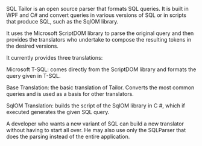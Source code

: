 SQL Tailor is an open source parser that formats SQL queries. It is built in WPF and C# and convert queries in various versions of SQL or in scripts that produce SQL, such as the SqlOM library.

It uses the Microsoft ScriptDOM library to parse the original query and then provides the translators who undertake to compose the resulting tokens in the desired versions.

It currently provides three translations:

Microsoft T-SQL: comes directly from the ScriptDOM library and formats the query given in T-SQL.

Base Translation: the basic translation of Tailor. Converts the most common queries and is used as a basis for other translators.

SqlOM Translation: builds the script of the SqlOM library in C #, which if executed generates the given SQL query.

A developer who wants a new variant of SQL can build a new translator without having to start all over. He may also use only the SQLParser that does the parsing instead of the entire application.
